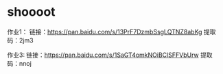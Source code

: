 # shoooot
作业1：
链接：https://pan.baidu.com/s/13PrF7DzmbSsgLQTNZ8abKg 
提取码：2jm3

作业3:
链接：https://pan.baidu.com/s/1SaGT4omkNOiBClSFFVbUrw
提取码：nnoj
